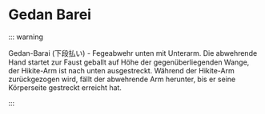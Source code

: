 # Gedan Barei

::: warning

Gedan-Barai (下段払い) - Fegeabwehr unten mit Unterarm. Die abwehrende Hand startet zur Faust geballt auf Höhe der gegenüberliegenden Wange, der Hikite-Arm ist nach unten ausgestreckt. Während der Hikite-Arm zurückgezogen wird, fällt der abwehrende Arm herunter, bis er seine Körperseite gestreckt erreicht hat.

:::

<YouTube videoid="c3Kv5RcaPug" start="19"/>